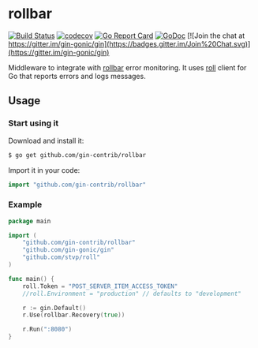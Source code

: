 # rollbar
[![Build Status](https://travis-ci.org/gin-contrib/rollbar.svg)](https://travis-ci.org/gin-contrib/rollbar)
[![codecov](https://codecov.io/gh/gin-contrib/rollbar/branch/master/graph/badge.svg)](https://codecov.io/gh/gin-contrib/rollbar)
[![Go Report Card](https://goreportcard.com/badge/github.com/gin-contrib/rollbar)](https://goreportcard.com/report/github.com/gin-contrib/rollbar)
[![GoDoc](https://godoc.org/github.com/gin-contrib/rollbar?status.svg)](https://godoc.org/github.com/gin-contrib/rollbar)
[![Join the chat at https://gitter.im/gin-gonic/gin](https://badges.gitter.im/Join%20Chat.svg)](https://gitter.im/gin-gonic/gin)

Middleware to integrate with [rollbar](https://rollbar.com/) error monitoring. It uses [roll](https://github.com/stvp/roll) client for Go that reports errors and logs messages.

## Usage

### Start using it

Download and install it:

```bash
$ go get github.com/gin-contrib/rollbar
```

Import it in your code:

```go
import "github.com/gin-contrib/rollbar"
```

### Example

```go
package main

import (
	"github.com/gin-contrib/rollbar"
	"github.com/gin-gonic/gin"
	"github.com/stvp/roll"
)

func main() {
	roll.Token = "POST_SERVER_ITEM_ACCESS_TOKEN"
	//roll.Environment = "production" // defaults to "development"

	r := gin.Default()
	r.Use(rollbar.Recovery(true))

	r.Run(":8080")
}
```
